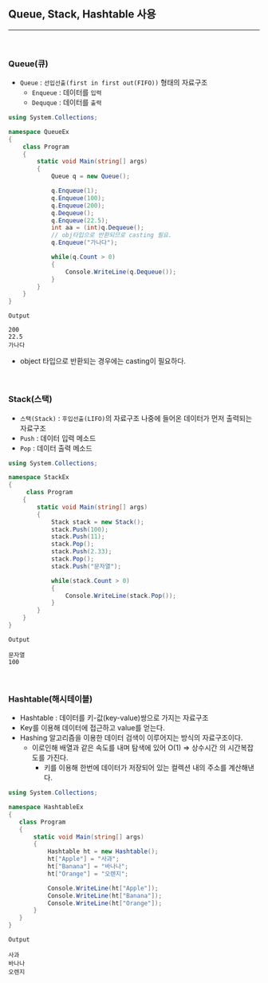 ## Queue, Stack, Hashtable 사용
----------------------------------------------------------------

<br />

### Queue(큐)

- `Queue` : `선입선출(first in first out(FIFO))` 형태의 자료구조
  - `Enqueue` : 데이터를 `입력`
  - `Dequque` : 데이터를 `출력`

```csharp
using System.Collections;

namespace QueueEx
{   
    class Program
    {
        static void Main(string[] args)
        {
            Queue q = new Queue();

            q.Enqueue(1);
            q.Enqueue(100);
            q.Enqueue(200);
            q.Dequeue();
            q.Enqueue(22.5);
            int aa = (int)q.Dequeue(); 
            // obj타입으로 반환되므로 casting 필요.
            q.Enqueue("가나다");

            while(q.Count > 0)
            {
                Console.WriteLine(q.Dequeue());
            }
        }
    }
}
```
```
Output

200
22.5
가나다
```
- object 타입으로 반환되는 경우에는 casting이 필요하다.

<br />

### Stack(스택)

- `스택(Stack)` : `후입선출(LIFO)`의 자료구조
                나중에 들어온 데이터가 먼저 출력되는 자료구조
- `Push` : 데이터 입력 메소드
- `Pop` : 데이터 출력 메소드 

```csharp
using System.Collections;

namespace StackEx
{
     class Program
    {
        static void Main(string[] args)
        {
            Stack stack = new Stack();
            stack.Push(100);
            stack.Push(11);
            stack.Pop();
            stack.Push(2.33);
            stack.Pop();
            stack.Push("문자열");

            while(stack.Count > 0)
            {
                Console.WriteLine(stack.Pop());
            }
        }
    }
}
```
```
Output

문자열
100
```

<br />

### Hashtable(해시테이블)
- Hashtable : 데이터를 키-값(key-value)쌍으로 가지는 자료구조
- Key를 이용해 데이터에 접근하고 value를 얻는다.
- Hashing 알고리즘을 이용한 데이터 검색이 이루어지는 방식의 자료구조이다.
  - 이로인해 배열과 같은 속도를 내며 탐색에 있어 O(1) => 상수시간 의 시간복잡도를 가진다.
    - 키를 이용해 한번에 데이터가 저장되어 있는 컬렉션 내의 주소를 계산해낸다.
 
 ```csharp
using System.Collections;

namespace HashtableEx
{   
    class Program
    {
        static void Main(string[] args)
        {
            Hashtable ht = new Hashtable();
            ht["Apple"] = "사과";
            ht["Banana"] = "바나나";
            ht["Orange"] = "오렌지";

            Console.WriteLine(ht["Apple"]);
            Console.WriteLine(ht["Banana"]);
            Console.WriteLine(ht["Orange"]);
        }
    }
}
 ```
 ```
Output

사과
바나나
오렌지
 ```